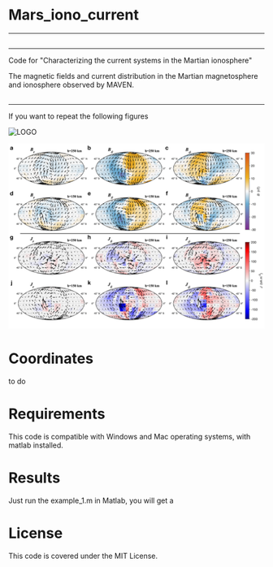 # Mars_iono_current
---
##
---

Code for "Characterizing the current systems in the Martian ionosphere"


The magnetic fields and current distribution in the Martian magnetosphere and ionosphere observed by MAVEN.

## 
---
If you want to repeat the following figures

![LOGO](Figure/Fig/Figure1hh.png)

![LOGO](Figure/Fig/Figure2_mso.png)


 # Coordinates
  
  to do
  
  # Requirements
  
  This code is compatible with Windows and Mac operating systems, with matlab installed. 
  
  # Results
  
  Just run the example_1.m in Matlab, you will get a

  
  # License
  This code is covered under the MIT License.
